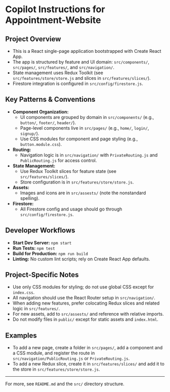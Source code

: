 # Copilot Instructions for Appointment-Website

## Project Overview
- This is a React single-page application bootstrapped with Create React App.
- The app is structured by feature and UI domain: `src/components/`, `src/pages/`, `src/features/`, and `src/navigation/`.
- State management uses Redux Toolkit (see `src/features/store/store.js` and slices in `src/features/slices/`).
- Firestore integration is configured in `src/config/firestore.js`.

## Key Patterns & Conventions
- **Component Organization:**
  - UI components are grouped by domain in `src/components/` (e.g., `button/`, `footer/`, `header/`).
  - Page-level components live in `src/pages/` (e.g., `home/`, `login/`, `signup/`).
  - Use CSS modules for component and page styling (e.g., `button.module.css`).
- **Routing:**
  - Navigation logic is in `src/navigation/` with `PrivateRouting.js` and `PublicRouting.js` for access control.
- **State Management:**
  - Use Redux Toolkit slices for feature state (see `src/features/slices/`).
  - Store configuration is in `src/features/store/store.js`.
- **Assets:**
  - Images and icons are in `src/assests/` (note the nonstandard spelling).
- **Firestore:**
  - All Firestore config and usage should go through `src/config/firestore.js`.

## Developer Workflows
- **Start Dev Server:** `npm start`
- **Run Tests:** `npm test`
- **Build for Production:** `npm run build`
- **Linting:** No custom lint scripts; rely on Create React App defaults.

## Project-Specific Notes
- Use only CSS modules for styling; do not use global CSS except for `index.css`.
- All navigation should use the React Router setup in `src/navigation/`.
- When adding new features, prefer colocating Redux slices and related logic in `src/features/`.
- For new assets, add to `src/assests/` and reference with relative imports.
- Do not modify files in `public/` except for static assets and `index.html`.

## Examples
- To add a new page, create a folder in `src/pages/`, add a component and a CSS module, and register the route in `src/navigation/PublicRouting.js` or `PrivateRouting.js`.
- To add a new Redux slice, create it in `src/features/slices/` and add it to the store in `src/features/store/store.js`.

---
For more, see `README.md` and the `src/` directory structure.
